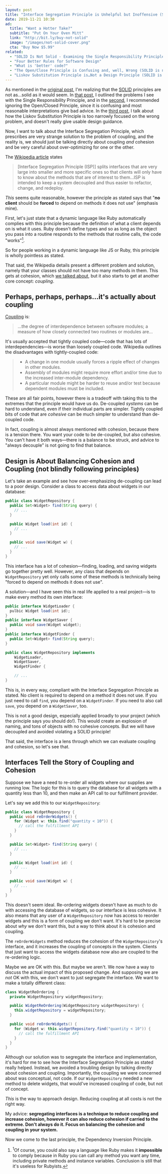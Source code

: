 ```yaml
---
layout: post
title: "Interface Segregation Principle is Unhelpful but Inoffensive (SOLID is not solid)"
date: 2019-11-21 10:30
ad:
  title: "Want a Hotter Take?"
  subtitle: "Put On Your Oven Mitt"
  link: "http://bit.ly/buy-not-solid"
  image: "/images/not-solid-cover.png"
  cta: "Buy Now $5.99"
related:
  - "SOLID Is Not Solid - Examining the Single Responsibility Principle"
  - "Four Better Rules for Software Design"
  - "What is 'better' code?"
  - "The Open/Close Principle is Confusing and, well, Wrong (SOLID is not solid)"
  - "Liskov Substitution Principle is…Not a Design Principle (SOLID is not solid)"
---
```

As mentioned in the [original post][original], I'm realizing that the [SOLID][solid] principles are not as…solid
as it would seem.  In [that post][original], I outlined the problems I see with the Single Responsibility
Principle, and in the [second][open-closed], I recommended ignoring the Open/Closed Principle, since it is 
confusing and most reasonable interpretations give bad advice.  In the [third post][liskov], I talk about how the Liskov Substitution Principle is too narrowly focused on the wrong problem, and doesn't really give usable design guidance.

Now, I want to talk about the Interface Segregation Principle, which prescribes are very strange solution to the
problem of coupling, and the reality is, we should just be talking directly about coupling *and* cohesion and be
very careful about over-optimizing for one or the other.

[original]: /blog/2019/11/11/solid-is-not-solid-rexamining-the-single-responsibility-principle.html
[open-closed]: /blog/2019/11/14/open-closed-principle-is-confusing-and-well-wrong.html
[solid]: https://en.wikipedia.org/wiki/SOLID
[liskov]: /blog/2019/11/18/liskov-substitution-principle-is-not-a-design-principle.html

<!-- more -->

The [Wikipedia article](https://en.wikipedia.org/wiki/Interface_segregation_principle) states

> [Interface Segregation Principle (ISP)] splits interfaces that are very large into smaller and more specific ones so that clients will only have to know about the methods that are of interest to them…ISP is intended to keep a system decoupled and thus easier to refactor, change, and redeploy.

*This* seems quite reasonable, however the principle as stated says that "**no client** should be **forced** to depend on methods it does not use" (emphasis mine).

First, let's just state that a dynamic language like Ruby automatically complies with this principle because the
definition of what a client depends on is what it uses.  Ruby doesn't define types and so as long as the object
you pass into a routine responds to the methods that routine calls, the code "works"<a
href="#1"><sup>1</sup></a><a name="back-1"></a>.

So for people working in a dynamic language like JS or Ruby, this principle is wholly pointless as stated.

That said, the Wikipedia details present a different problem and solution, namely that your classes should not
have too many methods in them.  This gets at cohesion, which [we talked about][original], but it also starts to
get at another core concept: _coupling_.

## Perhaps, perhaps, perhaps…it's actually about coupling
  
[Coupling](https://en.wikipedia.org/wiki/Coupling_(computer_programming)) is:

> …the degree of interdependence between software modules; a measure of how closely connected two routines or modules are…

It's usually accepted that tightly coupled code—code that has lots of interdependencies—is worse than loosely
coupled code.  Wikipedia outlines the disadvantages with tightly-coupled code:

> * A change in one module usually forces a ripple effect of changes in other modules.
> * Assembly of modules might require more effort and/or time due to the increased inter-module dependency.
> * A particular module might be harder to reuse and/or test because dependent modules must be included.

These are all fair points, however there is a tradeoff with taking this to the extremes that the principle would
have us do.  De-coupled *systems* can be hard to understand, even if their individual parts are simpler.  Tightly coupled bits of code that are *cohesive* can be much simpler to understand than de-coupled code.

In fact, coupling is almost always mentioned with cohesion, because there is a tension there.  You want your code
to be de-coupled, but also cohesive.  You can't have it both ways—there is a balance to be struck, and advice
to "always decouple" is not going to find that balance.

## Design is About Balancing Cohesion and Coupling <span class="h3">(not blindly following principles)</span>

Let's take an example and see how over-emphasizing de-coupling can lead to a poor design.  Consider a class to access data about widgets in our database:

```java
public class WidgetRepository { 
  public Set<Widget> find(String query) {
    // ...
  }

  public Widget load(int id) {
    // ...
  }

  public void save(Widget w) {
    // ...
  }
}
```

This interface has a lot of cohesion—finding, loading, and saving widgets go together pretty well.  However, any
class that depends on `WidgetRepository` yet only calls some of these methods is technically being "forced to
depend on methods it does not use".

A solution—and I have seen this in real life applied to a real project—is to make every method its own interface:

```java
public interface WidgetLoader {
  pulbic Widget load(int id);
}
public interface WidgetSaver {
  public void save(Widget widget);
}
public interface WidgetFinder {
  public Set<Widget> find(String query);
}

public class WidgetRepository implements 
    WidgetLoader,
    WidgetSaver,
    WidgetFinder { 

    // ...
}
```

This is, in every way, compliant with the Interface Segregation Principle as stated. No client is required to
depend on a method it does not use. If you just need to call `find`, you depend on a `WidgetFinder`. If you need
to also call `save`, you depend on a `WidgetSaver`, too.

<div data-ad></div>

This is not a good design, especially applied broadly to your project (which the principle says you should do!).
This would create an explosion of naming, and tons of objects with no cohesive concepts.  But we will have
decoupled and avoided violating a SOLID principle!

That said, the interface is a lens through which we can evaluate coupling and cohesion, so let's see that.

## Interfaces Tell the Story of Coupling and Cohesion

Suppose we have a need to re-order all widgets where our supplies are running low.  The logic for this is to query the database for all widgets with a quantity less than 10, and then make an API call to our fulfillment provider.

Let's say we add this to our `WidgetRepository`:

```java
public class WidgetRepository { 
  public void reOrderWidgets() {
    for (Widget w: this.find("quantity < 10")) {
      // call the fulfillment API
    }
  }

  public Set<Widget> find(String query) {
    // ...
  }

  public Widget load(int id) {
    // ...
  }

  public void save(Widget w) {
    // ...
  }
}
```

This doesn't seem ideal.  Re-ordering widgets doesn't have as much to do with accessing the database of widgets,
so our interface is less cohesive.  It also means that any user of a `WidgetRepository` now has access to reorder
widgets and this is a form of coupling we don't want.  It's hard to be precise about *why* we don't want this, but
a way to think about it is cohesion and coupling.

The `reOrderWidgets` method reduces the cohesion of the `WidgetRepository`'s interface, and it increases the
coupling of concepts in the system. Clients that just want to access the widgets database now also are coupled to
the re-ordering logic.

Maybe we are OK with this.  But maybe we aren't. We now have a way to discuss the actual impact of this proposed
change.  And supposing we are *not* OK with this, we don't want to just segregate the interface. We want to make a
totally different class:

```java
class WidgetReOrdering {
  private WidgetRepository widgetRepository;

  public WidgetReOrdering(WidgetRepository widgetRepository) {
    this.widgetRepository = widgetRepository;
  }

  public void reOrderWidgets() {
    for (Widget w: this.widgetRepository.find("quantity < 10")) {
      // call the fulfillment API
    }
  }
}
```

Although our solution was to segregate the interface and implementation, it's hard for me to see how the Interface
Segregation Principle as stated really helped.  Instead, we avoided a troubling design by talking directly about
cohesion and coupling. Importantly, the coupling we were concerned about was conceptual, not code. If our
`WidgetRepository` needed a new method to delete widgets, that would've increased coupling of code, but not of
concept.

*This* is the way to approach design. Reducing coupling at all costs is not the right way.

My advice: **segregating interfaces is a technique to reduce coupling and increase cohesion, however it can also
reduce cohesion if carried to the extreme.  Don't always do it. Focus on balancing the cohesion and coupling in
your system.**

Now we come to the last principle, the Dependency Inversion Principle.

<footer class='footnotes'>
<ol>
<li>
<a name='1'></a>
<sup>1</sup>Of course, you could also say a language like Ruby makes it <strong>impossible</strong> to comply
because in Ruby you can call any method you want any time, including private methods and instance variables.
Conclusion is still that it's useless for Rubyists.<a href='#back-1'>↩</a>
</li>
</ol>
</footer>
